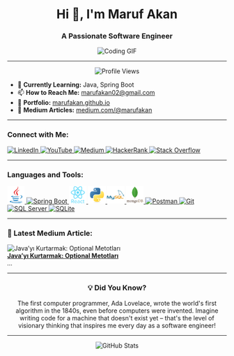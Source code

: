 <h1 align="center">Hi 👋, I'm Maruf Akan</h1>
<h3 align="center">A Passionate Software Engineer</h3>

<p align="center">
  <img src="https://media.giphy.com/media/qgQUggAC3Pfv687qPC/giphy.gif" width="500" alt="Coding GIF" />
</p>

---

<p align="center">
  <img src="https://komarev.com/ghpvc/?username=maruf04&label=Profile%20Views&color=0e75b6&style=flat" alt="Profile Views" />
</p>

- 🌱 **Currently Learning:** Java, Spring Boot  
- 📫 **How to Reach Me:** [marufakan02@gmail.com](mailto:marufakan02@gmail.com)  
- 📄 **Portfolio:** [marufakan.github.io](https://marufakan.github.io/Developer/)  
- 📝 **Medium Articles:** [medium.com/@marufakan](https://medium.com/@marufakan)

---

<h3 align="left">Connect with Me:</h3>
<p align="left">
  <a href="https://www.linkedin.com/in/marufakan/" target="_blank">
    <img src="https://cdn.jsdelivr.net/npm/simple-icons@3.0.1/icons/linkedin.svg" alt="LinkedIn" width="40" height="30" />
  </a>
  <a href="https://www.youtube.com/channel/UCFD69YhoS_8jKfxb9QgzFDA" target="_blank">
    <img src="https://cdn.jsdelivr.net/npm/simple-icons@3.0.1/icons/youtube.svg" alt="YouTube" width="40" height="30" />
  </a>
  <a href="https://medium.com/@marufakan" target="_blank">
    <img src="https://cdn.jsdelivr.net/npm/simple-icons@3.0.1/icons/medium.svg" alt="Medium" width="40" height="30" />
  </a>
  <a href="https://www.hackerrank.com/Maruf_Akan" target="_blank">
    <img src="https://cdn.jsdelivr.net/npm/simple-icons@3.0.1/icons/hackerrank.svg" alt="HackerRank" width="40" height="30" />
  </a>
  <a href="https://stackoverflow.com/users/14790392" target="_blank">
    <img src="https://cdn.jsdelivr.net/npm/simple-icons@3.0.1/icons/stackoverflow.svg" alt="Stack Overflow" width="40" height="30" />
  </a>
</p>

---

<h3 align="left">Languages and Tools:</h3>
<p align="left">
  <a href="https://www.java.com" target="_blank">
    <img src="https://raw.githubusercontent.com/devicons/devicon/master/icons/java/java-original.svg" alt="Java" width="40" height="40" />
  </a>
  <a href="https://spring.io/" target="_blank">
    <img src="https://www.vectorlogo.zone/logos/springio/springio-icon.svg" alt="Spring Boot" width="40" height="40" />
  </a>
  <a href="https://reactjs.org/" target="_blank">
    <img src="https://raw.githubusercontent.com/devicons/devicon/master/icons/react/react-original-wordmark.svg" alt="React" width="40" height="40" />
  </a>
  <a href="https://www.python.org" target="_blank">
    <img src="https://raw.githubusercontent.com/devicons/devicon/master/icons/python/python-original.svg" alt="Python" width="40" height="40" />
  </a>
  <a href="https://www.mysql.com/" target="_blank">
    <img src="https://raw.githubusercontent.com/devicons/devicon/master/icons/mysql/mysql-original-wordmark.svg" alt="MySQL" width="40" height="40" />
  </a>
  <a href="https://www.mongodb.com/" target="_blank">
    <img src="https://raw.githubusercontent.com/devicons/devicon/master/icons/mongodb/mongodb-original-wordmark.svg" alt="MongoDB" width="40" height="40" />
  </a>
  <a href="https://postman.com" target="_blank">
    <img src="https://www.vectorlogo.zone/logos/getpostman/getpostman-icon.svg" alt="Postman" width="40" height="40" />
  </a>
  <a href="https://git-scm.com/" target="_blank">
    <img src="https://www.vectorlogo.zone/logos/git-scm/git-scm-icon.svg" alt="Git" width="40" height="40" />
  </a>
  <a href="https://www.microsoft.com/en-us/sql-server" target="_blank">
    <img src="https://www.svgrepo.com/show/303229/microsoft-sql-server-logo.svg" alt="SQL Server" width="40" height="40" />
  </a>
  <a href="https://www.sqlite.org/" target="_blank">
    <img src="https://www.vectorlogo.zone/logos/sqlite/sqlite-icon.svg" alt="SQLite" width="40" height="40" />
  </a>
</p>

---

<h3 align="left">📄 Latest Medium Article:</h3>
<p align="left">
<!-- BLOG-POST-LIST:START -->
<p align='left'>
  <img src='' alt='Java’yı Kurtarmak: Optional Metotları' width='400'/>
  <br />
  <strong><a href='https://medium.com/@marufakan/javay%C4%B1-kurtarmak-optional-metotlar%C4%B1-b5cba57a1229?source=rss-4770fa6b7e11------2' target='_blank'>Java’yı Kurtarmak: Optional Metotları</a></strong>
  <br />
  <em>...</em>
</p>
<!-- BLOG-POST-LIST:END -->
</p>

---

<h3 align="center">💡 Did You Know?</h3>
<p align="center">
  The first computer programmer, Ada Lovelace, wrote the world's first algorithm in the 1840s, even before computers were invented. Imagine writing code for a machine that doesn't exist yet – that's the level of visionary thinking that inspires me every day as a software engineer!
</p>

---

<p align="center">
  <img src="https://github-readme-stats.vercel.app/api?username=maruf04&show_icons=true&locale=en" alt="GitHub Stats" />
</p>
